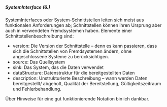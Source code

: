 ##### SystemInterface (6.)
SystemInterfaces oder System-Schnittstellen leiten sich meist aus funktionalen Anforderungen ab; Schnittstellen können ihren Ursprung aber auch in verwendeten Fremdsystemen haben.
Elemente einer Schnittstellenbeschreibung sind:
* version: Die Version der Schnittstelle – denn es kann passieren, dass sich die Schnittstellen von Fremdsystemen ändern, ohne angeschlossene Systeme zu berücksichtigen.
* source: Das Quellsystem
* sink: Das System, das die Daten verwendet
* dataStructure: Datenstruktur für die bereitgestellten Daten
* description: Unstrukturierte Beschreibung – wann werden Daten bereitgestellt/ abgeholt, Qualität der Bereitstellung, Gültigkeitszeitraum und Fehlerbehandlung.

Über Hinweise für eine gut funktionierende Notation bin ich dankbar.
